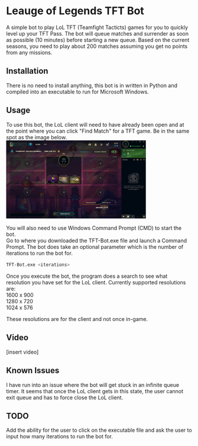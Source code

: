 # Leauge of Legends TFT Bot
A simple bot to play LoL TFT (Teamfight Tacticts) games for you to quickly level up your TFT Pass. The bot will queue matches and surrender as soon as possible (10 minutes) before starting a new queue. Based on the current seasons, you need to play about 200 matches assuming you get no points from any missions. 

## Installation
There is no need to install anything, this bot is in written in Python and compiled into an executable to run for Microsoft Windows. 

## Usage
To use this bot, the LoL client will need to have already been open and at the point where you can click "Find Match" for a TFT game. Be in the same spot as the image below.
<img src=https://github.com/skasero/LoL-TFT-Bot/blob/main/GitHub%20Resources/START.png width="75%" height="50%">

You will also need to use Windows Command Prompt (CMD) to start the bot.  
Go to where you downloaded the TFT-Bot.exe file and launch a Command Prompt. 
The bot does take an optional parameter which is the number of iterations to run the bot for.

```bash
TFT-Bot.exe <iterations>
```

Once you execute the bot, the program does a search to see what resolution you have set for the LoL client. Currently supported resolutions are:   
1600 x 900  
1280 x 720  
1024 x 576

These resolutions are for the client and not once in-game.

## Video
[insert video]

## Known Issues
I have run into an issue where the bot will get stuck in an infinite queue timer. It seems that once the LoL client gets in this state, the user cannot exit queue and has to force close the LoL client.

## TODO
Add the ability for the user to click on the executable file and ask the user to input how many iterations to run the bot for. 
<!--Using pyinstaller to create '.exe'  
Command: pyinstaller -F --icon "images/icon.ico" --add-data "images/*.png;." --name TFT-Bot main.py-->

